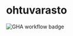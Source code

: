# ohtuvarasto

![GHA workflow badge](https://github.com/Naka223/ohtuvarasto/workflows/CI/badge.svg)
